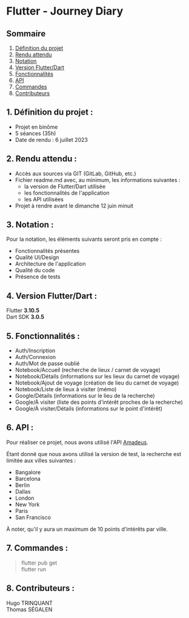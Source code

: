 # Flutter - Journey Diary

## Sommaire

1. [Définition du projet](README.md#1-définition-du-projet-)
2. [Rendu attendu](README.md#2-rendu-attendu-)
3. [Notation](README.md#3-notation-)
4. [Version Flutter/Dart](README.md#4-version-flutterdart-)
5. [Fonctionnalités](README.md#5-fonctionnalités-)
6. [API](README.md#6-api-)
7. [Commandes](README.md#7-commandes-)
8. [Contributeurs](README.md#8-contributeurs-)

## 1. Définition du projet :

- Projet en binôme
- 5 séances (35h)
- Date de rendu : 6 juillet 2023

## 2. Rendu attendu :

- Accès aux sources via GIT (GitLab, GitHub, etc.)
- Fichier readme.md avec, au minimum, les informations suivantes :
    - la version de Flutter/Dart utilisée
    - les fonctionnalités de l'application
    - les API utilisées
- Projet à rendre avant le dimanche 12 juin minuit

## 3. Notation :

Pour la notation, les éléments suivants seront pris en compte :
- Fonctionnalités présentes
- Qualité UI/Design
- Architecture de l'application
- Qualité du code
- Présence de tests

## 4. Version Flutter/Dart :

Flutter **3.10.5**  
Dart SDK **3.0.5**

## 5. Fonctionnalités :

- Auth/Inscription
- Auth/Connexion
- Auth/Mot de passe oublié
- Notebook/Accueil (recherche de lieux / carnet de voyage)
- Notebook/Détails (informations sur les lieux du carnet de voyage)
- Notebook/Ajout de voyage (création de lieu du carnet de voyage)
- Notebook/Liste de lieux à visiter (mémo)
- Google/Détails (informations sur le lieu de la recherche)
- Google/À visiter (liste des points d'intérêt proches de la recherche)
- Google/À visiter/Détails (informations sur le point d'intérêt)

## 6. API :

Pour réaliser ce projet, nous avons utilisé l'API [Amadeus](https://developers.amadeus.com/self-service).
  
Étant donné que nous avons utilisé la version de test, la recherche est limitée aux villes suivantes :
- Bangalore
- Barcelona
- Berlin
- Dallas
- London
- New York
- Paris
- San Francisco

À noter, qu'il y aura un maximum de 10 points d'intérêts par ville.

## 7. Commandes :

> flutter pub get  
> flutter run

## 8. Contributeurs :

Hugo TRINQUANT  
Thomas SÉGALEN
